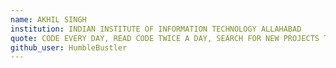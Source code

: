 ```yaml
---
name: AKHIL SINGH
institution: INDIAN INSTITUTE OF INFORMATION TECHNOLOGY ALLAHABAD
quote: CODE EVERY DAY, READ CODE TWICE A DAY, SEARCH FOR NEW PROJECTS THRICE A DAY
github_user: HumbleBustler
---
```

